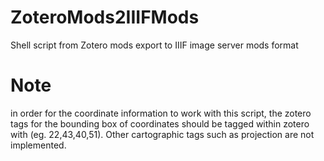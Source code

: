 # ZoteroMods2IIIFMods
Shell script from Zotero mods export to IIIF image server mods format
# Note
in order for the coordinate information to work with this script, the zotero tags for the bounding box of coordinates should be tagged within zotero with <coordinates> </coordinates> (eg. <coordinates>22,43,40,51</coordinates>). Other cartographic tags such as projection are not implemented.
